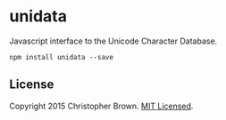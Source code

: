 # unidata

Javascript interface to the Unicode Character Database.

    npm install unidata --save


## License

Copyright 2015 Christopher Brown. [MIT Licensed](http://opensource.org/licenses/MIT).
